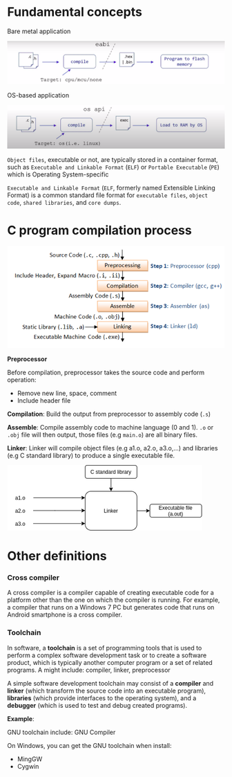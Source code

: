 # Fundamental concepts

Bare metal application

![](../Environment/Images/bare_mental_application.PNG)

OS-based application

![](../Environment/Images/os_based_application.PNG)

``Object files``, executable or not, are typically stored in a container format, such as ``Executable and Linkable Format`` (``ELF``) or ``Portable Executable`` (``PE``) which is Operating System-specific

``Executable and Linkable Format`` (``ELF``, formerly named Extensible Linking Format) is a common standard file format for ``executable files``, ``object code``, ``shared libraries``, and ``core dumps``.

# C program compilation process

![](../Environment/Images/gcc_compilation_process.png)

**Preprocessor**

Before compilation, preprocessor takes the source code and perform operation:
* Remove new line, space, comment
* Include header file

**Compilation**: Build the output from preprocessor to assembly code (``.s``)

**Assemble**: Compile assembly code to machine language (0 and 1). ``.o`` or ``.obj`` file will then output, those files (e.g ``main.o``) are all binary files.

**Linker**: Linker will compile object files (e.g a1.o, a2.o, a3.o,...) and libraries (e.g C standard library) to produce a single executable file.

![](../Environment/Images/linker.png)

# Other definitions

### Cross compiler

A cross compiler is a compiler capable of creating executable code for a platform other than the one on which the compiler is running. For example, a compiler that runs on a Windows 7 PC but generates code that runs on Android smartphone is a cross compiler.

### Toolchain

In software, a **toolchain** is a set of programming tools that is used to perform a complex software development task or to create a software product, which is typically another computer program or a set of related programs. A might include: compiler, linker, preprocessor

A simple software development toolchain may consist of a **compiler** and **linker** (which transform the source code into an executable program), **libraries** (which provide interfaces to the operating system), and a **debugger** (which is used to test and debug created programs).

**Example**:

GNU toolchain include: GNU Compiler

On Windows, you can get the GNU toolchain when install:
* MingGW
* Cygwin
